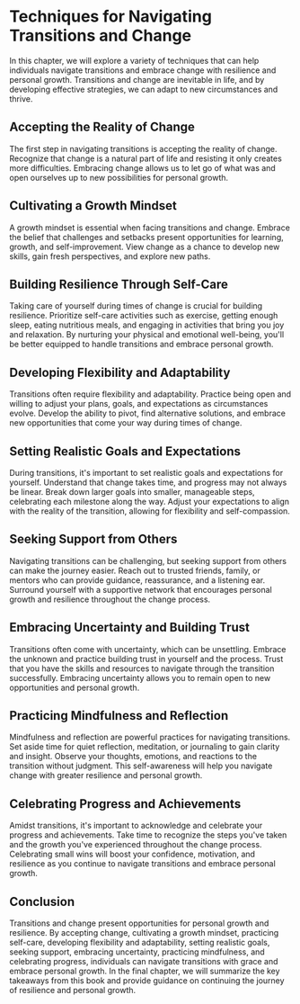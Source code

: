 Techniques for Navigating Transitions and Change
============================================================

In this chapter, we will explore a variety of techniques that can help individuals navigate transitions and embrace change with resilience and personal growth. Transitions and change are inevitable in life, and by developing effective strategies, we can adapt to new circumstances and thrive.

Accepting the Reality of Change
-------------------------------

The first step in navigating transitions is accepting the reality of change. Recognize that change is a natural part of life and resisting it only creates more difficulties. Embracing change allows us to let go of what was and open ourselves up to new possibilities for personal growth.

Cultivating a Growth Mindset
----------------------------

A growth mindset is essential when facing transitions and change. Embrace the belief that challenges and setbacks present opportunities for learning, growth, and self-improvement. View change as a chance to develop new skills, gain fresh perspectives, and explore new paths.

Building Resilience Through Self-Care
-------------------------------------

Taking care of yourself during times of change is crucial for building resilience. Prioritize self-care activities such as exercise, getting enough sleep, eating nutritious meals, and engaging in activities that bring you joy and relaxation. By nurturing your physical and emotional well-being, you'll be better equipped to handle transitions and embrace personal growth.

Developing Flexibility and Adaptability
---------------------------------------

Transitions often require flexibility and adaptability. Practice being open and willing to adjust your plans, goals, and expectations as circumstances evolve. Develop the ability to pivot, find alternative solutions, and embrace new opportunities that come your way during times of change.

Setting Realistic Goals and Expectations
----------------------------------------

During transitions, it's important to set realistic goals and expectations for yourself. Understand that change takes time, and progress may not always be linear. Break down larger goals into smaller, manageable steps, celebrating each milestone along the way. Adjust your expectations to align with the reality of the transition, allowing for flexibility and self-compassion.

Seeking Support from Others
---------------------------

Navigating transitions can be challenging, but seeking support from others can make the journey easier. Reach out to trusted friends, family, or mentors who can provide guidance, reassurance, and a listening ear. Surround yourself with a supportive network that encourages personal growth and resilience throughout the change process.

Embracing Uncertainty and Building Trust
----------------------------------------

Transitions often come with uncertainty, which can be unsettling. Embrace the unknown and practice building trust in yourself and the process. Trust that you have the skills and resources to navigate through the transition successfully. Embracing uncertainty allows you to remain open to new opportunities and personal growth.

Practicing Mindfulness and Reflection
-------------------------------------

Mindfulness and reflection are powerful practices for navigating transitions. Set aside time for quiet reflection, meditation, or journaling to gain clarity and insight. Observe your thoughts, emotions, and reactions to the transition without judgment. This self-awareness will help you navigate change with greater resilience and personal growth.

Celebrating Progress and Achievements
-------------------------------------

Amidst transitions, it's important to acknowledge and celebrate your progress and achievements. Take time to recognize the steps you've taken and the growth you've experienced throughout the change process. Celebrating small wins will boost your confidence, motivation, and resilience as you continue to navigate transitions and embrace personal growth.

Conclusion
----------

Transitions and change present opportunities for personal growth and resilience. By accepting change, cultivating a growth mindset, practicing self-care, developing flexibility and adaptability, setting realistic goals, seeking support, embracing uncertainty, practicing mindfulness, and celebrating progress, individuals can navigate transitions with grace and embrace personal growth. In the final chapter, we will summarize the key takeaways from this book and provide guidance on continuing the journey of resilience and personal growth.
